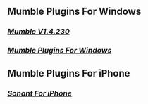 ## Mumble Plugins For Windows   
### [**_Mumble V1.4.230_**](https://home.mycloud.com/action/share/4fbadddd-9fd3-4f9c-b310-b7d27f25d841)   
### [**_Mumble Plugins For Windows_**](https://home.mycloud.com/action/share/75dcc701-dcc2-43e4-84b6-b1fc4b31b055)
## Mumble Plugins For iPhone   
### [**_Sonant For iPhone_**](https://apps.apple.com/us/app/sonant-audio-conference-call/id1518714520)
